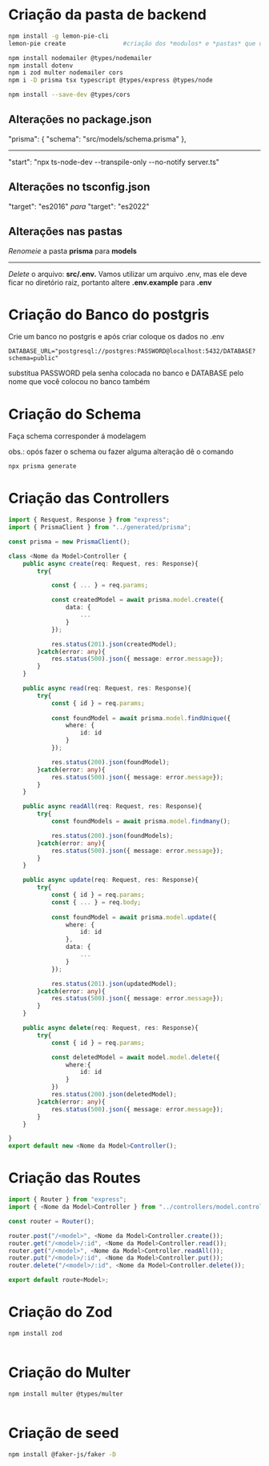 # Criação da pasta de backend

```bash
npm install -g lemon-pie-cli
lemon-pie create                #criação dos *modulos* e *pastas* que usaremos no back - **selecione a opção prisma**
```

```bash
npm install nodemailer @types/nodemailer
npm install dotenv
npm i zod multer nodemailer cors
npm i -D prisma tsx typescript @types/express @types/node

npm install --save-dev @types/cors
```

## Alterações no package.json

"prisma": {
    "schema": "src/models/schema.prisma"
},

---

"start": "npx ts-node-dev --transpile-only --no-notify server.ts"

## Alterações no tsconfig.json

"target": "es2016" *para* "target": "es2022"

## Alterações nas pastas

*Renomeie* a pasta **prisma** para **models**

---

*Delete* o arquivo: **src/.env.** Vamos utilizar um arquivo .env, mas ele deve ficar no diretório raiz, portanto altere **.env.example** para **.env**


# Criação do Banco do postgris

Crie um banco no postgris e após criar coloque os dados no .env

```.env
DATABASE_URL="postgresql://postgres:PASSWORD@localhost:5432/DATABASE?schema=public"
```

substitua PASSWORD pela senha colocada no banco e DATABASE pelo nome que você colocou no banco também

# Criação do Schema

Faça schema corresponder á modelagem


obs.: opós fazer o schema ou fazer alguma alteração dê o comando

```bash
npx prisma generate
```

# Criação das Controllers

```typescript
import { Resquest, Response } from "express";
import { PrismaClient } from "../generated/prisma";

const prisma = new PrismaClient();

class <Nome da Model>Controller {
    public async create(req: Request, res: Response){
        try{

            const { ... } = req.params;

            const createdModel = await prisma.model.create({
                data: {
                    ...
                }
            });

            res.status(201).json(createdModel);
        }catch(error: any){
            res.status(500).json({ message: error.message});
        }
    }

    public async read(req: Request, res: Response){
        try{
            const { id } = req.params;
            
            const foundModel = await prisma.model.findUnique({
                where: {
                    id: id
                }
            });

            res.status(200).json(foundModel);
        }catch(error: any){
            res.status(500).json({ message: error.message});
        }
    }

    public async readAll(req: Request, res: Response){
        try{
            const foundModels = await prisma.model.findmany();

            res.status(200).json(foundModels);
        }catch(error: any){
            res.status(500).json({ message: error.message});
        }
    }

    public async update(req: Request, res: Response){
        try{
            const { id } = req.params;
            const { ... } = req.body;
            
            const foundModel = await prisma.model.update({
                where: {
                    id: id
                },
                data: {
                    ...
                }
            });

            res.status(201).json(updatedModel);
        }catch(error: any){
            res.status(500).json({ message: error.message});
        }
    }

    public async delete(req: Request, res: Response){
        try{
            const { id } = req.params;

            const deletedModel = await model.model.delete({
                where:{
                    id: id
                }
            })
            res.status(200).json(deletedModel);
        }catch(error: any){
            res.status(500).json({ message: error.message});
        }
    } 

}
export default new <Nome da Model>Controller();
```

# Criação das Routes
```typescript
import { Router } from "express";
import { <Nome da Model>Controller } from "../controllers/model.controller.ts";

const router = Router();

router.post("/<model>", <Nome da Model>Controller.create());
router.get("/<model>/:id", <Nome da Model>Controller.read());
router.get("/<model>", <Nome da Model>Controller.readAll());
router.put("/<model>/:id", <Nome da Model>Controller.put());
router.delete("/<model>/:id", <Nome da Model>Controller.delete());

export default route<Model>;
```

# Criação do Zod
```bash
npm install zod
```

```typescript

```

# Criação do Multer

```bash
npm install multer @types/multer
```

```typescript

```


# Criação de seed
```bash
npm install @faker-js/faker -D
```

```typescript

```
